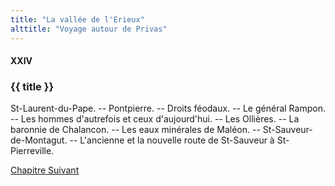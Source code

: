 ```yaml
---
title: "La vallée de l'Erieux"
alttitle: "Voyage autour de Privas"
---
```


#### XXIV

### {{ title }}

<div id="tltr">

St-Laurent-du-Pape. -- Pontpierre. -- Droits féodaux. -- Le général Rampon. --
Les hommes d'autrefois et ceux d'aujourd'hui. -- Les Ollières. -- La baronnie de
Chalancon. -- Les eaux minérales de Maléon. -- St-Sauveur-de-Montagut. --
L'ancienne et la nouvelle route de St-Sauveur à St-Pierreville.

</div>

<div id="next">

[Chapitre Suivant](25.html)

</div>
